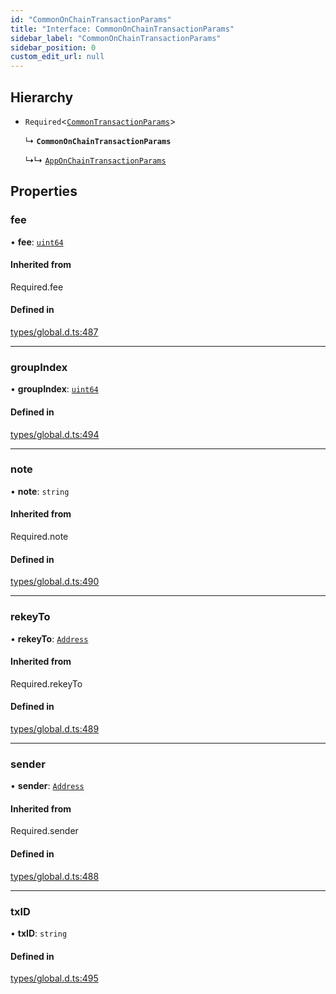 ```yaml
---
id: "CommonOnChainTransactionParams"
title: "Interface: CommonOnChainTransactionParams"
sidebar_label: "CommonOnChainTransactionParams"
sidebar_position: 0
custom_edit_url: null
---
```


## Hierarchy

- `Required`<[`CommonTransactionParams`](CommonTransactionParams.md)\>

  ↳ **`CommonOnChainTransactionParams`**

  ↳↳ [`AppOnChainTransactionParams`](AppOnChainTransactionParams.md)

## Properties

### fee

• **fee**: [`uint64`](../modules.md#uint64)

#### Inherited from

Required.fee

#### Defined in

[types/global.d.ts:487](https://github.com/algorand-devrel/tealscript/blob/5612951/types/global.d.ts#L487)

___

### groupIndex

• **groupIndex**: [`uint64`](../modules.md#uint64)

#### Defined in

[types/global.d.ts:494](https://github.com/algorand-devrel/tealscript/blob/5612951/types/global.d.ts#L494)

___

### note

• **note**: `string`

#### Inherited from

Required.note

#### Defined in

[types/global.d.ts:490](https://github.com/algorand-devrel/tealscript/blob/5612951/types/global.d.ts#L490)

___

### rekeyTo

• **rekeyTo**: [`Address`](../classes/Address.md)

#### Inherited from

Required.rekeyTo

#### Defined in

[types/global.d.ts:489](https://github.com/algorand-devrel/tealscript/blob/5612951/types/global.d.ts#L489)

___

### sender

• **sender**: [`Address`](../classes/Address.md)

#### Inherited from

Required.sender

#### Defined in

[types/global.d.ts:488](https://github.com/algorand-devrel/tealscript/blob/5612951/types/global.d.ts#L488)

___

### txID

• **txID**: `string`

#### Defined in

[types/global.d.ts:495](https://github.com/algorand-devrel/tealscript/blob/5612951/types/global.d.ts#L495)
